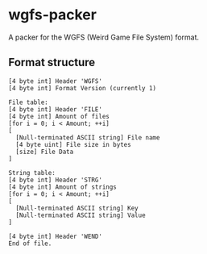 # wgfs-packer
A packer for the WGFS (Weird Game File System) format.

## Format structure

```
[4 byte int] Header 'WGFS'
[4 byte int] Format Version (currently 1)

File table:
[4 byte int] Header 'FILE'
[4 byte int] Amount of files
[for i = 0; i < Amount; ++i]
[
  [Null-terminated ASCII string] File name
  [4 byte uint] File size in bytes
  [size] File Data
]

String table:
[4 byte int] Header 'STRG'
[4 byte int] Amount of strings
[for i = 0; i < Amount; ++i]
[
  [Null-terminated ASCII string] Key
  [Null-terminated ASCII string] Value
]

[4 byte int] Header 'WEND'
End of file.
```
